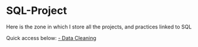 # SQL-Project

Here is the zone in which I store all the projects, and practices linked to SQL 

Quick access below:
[- Data Cleaning ](url)

